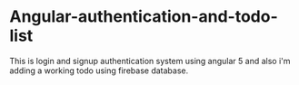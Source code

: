 # Angular-authentication-and-todo-list
This is login and signup authentication system using angular 5 and also i'm adding a working todo using firebase database.
